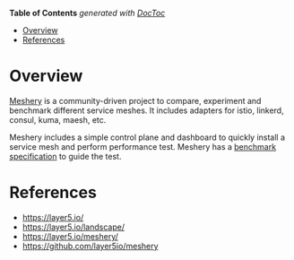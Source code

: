 <!-- START doctoc generated TOC please keep comment here to allow auto update -->
<!-- DON'T EDIT THIS SECTION, INSTEAD RE-RUN doctoc TO UPDATE -->
**Table of Contents**  *generated with [DocToc](https://github.com/thlorenz/doctoc)*

- [Overview](#overview)
- [References](#references)

<!-- END doctoc generated TOC please keep comment here to allow auto update -->

# Overview

[Meshery](https://layer5.io/meshery/) is a community-driven project to compare, experiment and
benchmark different service meshes. It includes adapters for istio, linkerd, consul, kuma, maesh,
etc.

Meshery includes a simple control plane and dashboard to quickly install a service mesh and perform
performance test. Meshery has a [benchmark specification]( https://github.com/layer5io/service-mesh-benchmark-spec)
to guide the test.

# References

- https://layer5.io/
- https://layer5.io/landscape/
- https://layer5.io/meshery/
- https://github.com/layer5io/meshery
